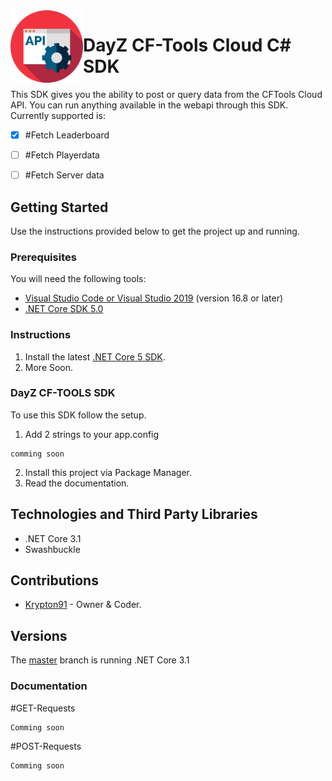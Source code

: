 <img align="left" width="116" height="116" src="https://raw.githubusercontent.com/marlonajgayle/Net5WebTemplate/develop/src/Content/.template.config/icon.png" />

# DayZ CF-Tools Cloud C# SDK


This SDK gives you the ability to post or query data from the CFTools Cloud API.
You can run anything available in the webapi through this SDK. Currently supported is:
- [x] #Fetch Leaderboard
- [ ] #Fetch Playerdata
- [ ] #Fetch Server data


## Getting Started
Use the instructions provided below to get the project up and running.

### Prerequisites
You will need the following tools:
* [Visual Studio Code or Visual Studio 2019](https://visualstudio.microsoft.com/vs/) (version 16.8 or later)
* [.NET Core SDK 5.0](https://dotnet.microsoft.com/download/dotnet/5.0)

### Instructions
1. Install the latest [.NET Core 5 SDK](https://dotnet.microsoft.com/download). 
2. More Soon.

### DayZ CF-TOOLS SDK
To use this SDK follow the setup.
1. Add 2 strings to your app.config
```
comming soon
```
2. Install this project via Package Manager.
3. Read the documentation.


## Technologies and Third Party Libraries
* .NET Core 3.1
* Swashbuckle

## Contributions
- [Krypton91](https://github.com/Krypton91) - Owner & Coder.

## Versions
The [master](https://github.com/Krypton91/CFToolsSDK/master) branch is running .NET Core 3.1

### Documentation

#GET-Requests
```
Comming soon
````
#POST-Requests
````
Comming soon
````

